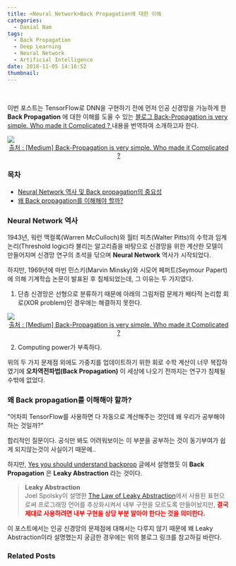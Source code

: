 ```yaml
---
title: <Neural Network>Back Propagation에 대한 이해
categories:
  - Danial Nam
tags:
  - Back Propagation
  - Deep Learning
  - Neural Network
  - Artificial Intelligence
date: 2018-11-05 14:16:52
thumbnail:
---
```


<br>

이번 포스트는 TensorFlow로 DNN을 구현하기 전에 먼저 인공 신경망을 가능하게 한 **Back Propagation** 에 대한 이해를 도울 수 있는 [블로그 Back-Propagation is very simple. Who made it Complicated ? ](https://medium.com/@14prakash/back-propagation-is-very-simple-who-made-it-complicated-97b794c97e5c?fbclid=IwAR2bn8rI7yxT5BC-0Ovy2IvzHEb2z_uaVdaw-uPLK-9-SmI2JoP6EK7do-0)내용을 번역하여 소개하고자 한다.

<div>
<img src='https://cdn-images-1.medium.com/max/2000/1*fnU_3MGmFp0LBIzRPx42-w.png'>
<a style='display: block; text-align: center;' href='https://medium.com/@14prakash/back-propagation-is-very-simple-who-made-it-complicated-97b794c97e5c?fbclid=IwAR2bn8rI7yxT5BC-0Ovy2IvzHEb2z_uaVdaw-uPLK-9-SmI2JoP6EK7do-0'>출처 : [Medium] Back-Propagation is very simple. Who made it Complicated ?</a>
</div>

### 목차
- <a href='#nn-history'>Neural Network 역사 및 Back propagation의 중요성</a>
- <a href='why-back-propagation'>왜 Back propagation를 이해해야 할까?</a>


<h3 id='nn-history' href='#nn-history'>Neural Network 역사</h3>

 1943년, 워런 맥컬록(Warren McCulloch)와 월터 피츠(Walter Pitts)의 수학과 임계 논리(Threshold logic)라 불리는 알고리즘을 바탕으로 신경망을 위한 계산한 모델이 만들어지며 신경망 연구의 초석을 닦으며 **Neural Network** 역사가 시작되었다.

 하지만, 1969년에 마빈 민스키(Marvin Minsky)와 시모어 페퍼트(Seymour Papert)에 의해 기계학습 논문이 발표된 후 침체되었는데, 그 이유는 두 가지였다.

1. 단층 신경망은 선형으로 분류하기 때문에 아래의 그림처럼 문제가 배타적 논리합 회로(XOR problem)인 경우에는 해결하지 못한다.
<div>
<img src='https://cdn-images-1.medium.com/max/2000/0*qdRb80zUpJPtrbRD.'/>
<a style='display: block; text-align: center;' href='https://medium.com/@jayeshbahire/the-xor-problem-in-neural-networks-50006411840b'>
출처 : [Medium] Back-Propagation is very simple. Who made it Complicated ?</a>
</div>

2. Computing power가 부족하다.

위의 두 가지 문제점 외에도 가중치를 업데이트하기 위한 회로 수학 계산이 너무 복잡하였기에 **오차역전파법(Back Propagation)** 이 세상에 나오기 전까지는 연구가 침체될 수밖에 없었다.

<h3 id='why-back-propagation' href='#why-back-propagation'>왜 Back propagation를 이해해야 할까?</h3>

"어차피 TensorFlow를 사용하면 다 자동으로 계산해주는 것인데 왜 우리가 공부해야 하는 것일까?"

합리적인 질문이다. 공식만 봐도 어려워보이는 이 부분을 공부하는 것이 동기부여가 쉽게 되지않는것이 사실이기 때문에..

하지만, [Yes you should understand backprop](https://medium.com/@karpathy/yes-you-should-understand-backprop-e2f06eab496b) 글에서 설명했듯 이 **Back Propagation** 은 **Leaky Abstraction** 라는 것이다.

> **Leaky Abstraction**<br>
Joel Spolsky이 설명한 [The Law of Leaky Abstraction](https://www.joelonsoftware.com/2002/11/11/the-law-of-leaky-abstractions/)에서 사용된 표현으로써 프로그래밍 언어를 추상화시켜서 내부 구현을 모르도록 만들어놨지만, <strong style='color:red'>결국 제대로 사용하려면 내부 구현을 상당 부분 알아야 한다는 것을 의미한다.</strong>

이 포스트에서는 인공 신경망의 문제점에 대해서는 다루지 않기 때문에 왜 Leaky Abstraction이라 설명했는지 궁금한 경우에는 위의 블로그 링크를 참고하길 바란다.



### Related Posts
